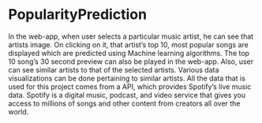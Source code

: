 # PopularityPrediction
In the web-app, when user selects a particular  music artist, he can see that artists image. On clicking on it, that artist’s top 10, most  popular songs are displayed which are predicted using Machine learning algorithms. The  top 10 song’s 30 second preview can also be played in the web-app. Also, user can see  similar artists to that of the selected artists. Various data visualizations can be done  pertaining to similar artists. All the data that is used for this project comes from a API,  which provides Spotify’s live music data. Spotify is a digital music, podcast, and video  service that gives you access to millions of songs and other content from creators all over  the world.

